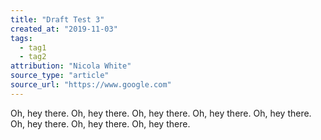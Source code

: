 ```yaml
---
title: "Draft Test 3"
created_at: "2019-11-03"
tags:
  - tag1
  - tag2
attribution: "Nicola White"
source_type: "article"
source_url: "https://www.google.com"
---
```


Oh, hey there. Oh, hey there. Oh, hey there. Oh, hey there. Oh, hey there. Oh, hey there. Oh, hey there. Oh, hey there.
